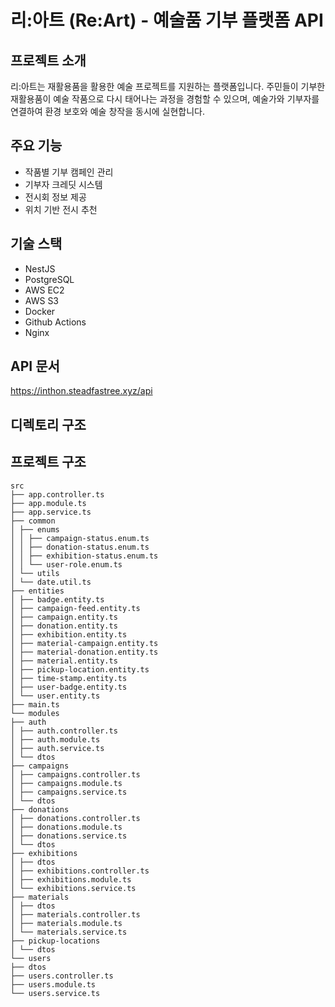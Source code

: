 # 리:아트 (Re:Art) - 예술품 기부 플랫폼 API

## 프로젝트 소개

리:아트는 재활용품을 활용한 예술 프로젝트를 지원하는 플랫폼입니다. 주민들이 기부한 재활용품이 예술 작품으로 다시 태어나는 과정을 경험할 수 있으며, 예술가와 기부자를 연결하여 환경 보호와 예술 창작을 동시에 실현합니다.

## 주요 기능

- 작품별 기부 캠페인 관리
- 기부자 크레딧 시스템
- 전시회 정보 제공
- 위치 기반 전시 추천

## 기술 스택

- NestJS
- PostgreSQL
- AWS EC2
- AWS S3
- Docker
- Github Actions
- Nginx

## API 문서

https://inthon.steadfastree.xyz/api

## 디렉토리 구조

## 프로젝트 구조

```
src
├── app.controller.ts
├── app.module.ts
├── app.service.ts
├── common
│ ├── enums
│ │ ├── campaign-status.enum.ts
│ │ ├── donation-status.enum.ts
│ │ ├── exhibition-status.enum.ts
│ │ └── user-role.enum.ts
│ └── utils
│ └── date.util.ts
├── entities
│ ├── badge.entity.ts
│ ├── campaign-feed.entity.ts
│ ├── campaign.entity.ts
│ ├── donation.entity.ts
│ ├── exhibition.entity.ts
│ ├── material-campaign.entity.ts
│ ├── material-donation.entity.ts
│ ├── material.entity.ts
│ ├── pickup-location.entity.ts
│ ├── time-stamp.entity.ts
│ ├── user-badge.entity.ts
│ └── user.entity.ts
├── main.ts
└── modules
├── auth
│ ├── auth.controller.ts
│ ├── auth.module.ts
│ ├── auth.service.ts
│ └── dtos
├── campaigns
│ ├── campaigns.controller.ts
│ ├── campaigns.module.ts
│ ├── campaigns.service.ts
│ └── dtos
├── donations
│ ├── donations.controller.ts
│ ├── donations.module.ts
│ ├── donations.service.ts
│ └── dtos
├── exhibitions
│ ├── dtos
│ ├── exhibitions.controller.ts
│ ├── exhibitions.module.ts
│ └── exhibitions.service.ts
├── materials
│ ├── dtos
│ ├── materials.controller.ts
│ ├── materials.module.ts
│ └── materials.service.ts
├── pickup-locations
│ └── dtos
└── users
├── dtos
├── users.controller.ts
├── users.module.ts
└── users.service.ts

```
